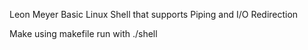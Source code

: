 Leon Meyer
Basic Linux Shell that supports Piping and I/O Redirection

Make using makefile
run with ./shell
